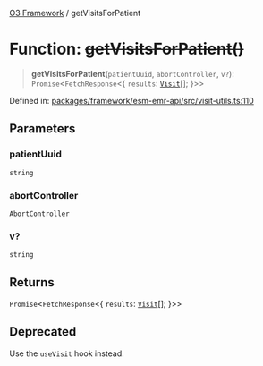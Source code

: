 [O3 Framework](../API.md) / getVisitsForPatient

# Function: ~~getVisitsForPatient()~~

> **getVisitsForPatient**(`patientUuid`, `abortController`, `v?`): `Promise`\<`FetchResponse`\<\{ `results`: [`Visit`](../interfaces/Visit.md)[]; \}\>\>

Defined in: [packages/framework/esm-emr-api/src/visit-utils.ts:110](https://github.com/its-kios09/openmrs-esm-core/blob/main/packages/framework/esm-emr-api/src/visit-utils.ts#L110)

## Parameters

### patientUuid

`string`

### abortController

`AbortController`

### v?

`string`

## Returns

`Promise`\<`FetchResponse`\<\{ `results`: [`Visit`](../interfaces/Visit.md)[]; \}\>\>

## Deprecated

Use the `useVisit` hook instead.

